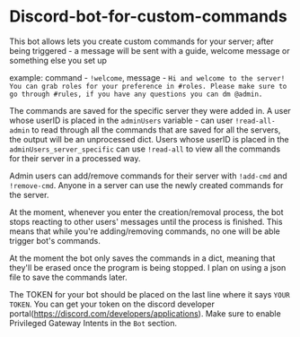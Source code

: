 # Discord-bot-for-custom-commands
This bot allows lets you create custom commands for your server; after being triggered - a message will be sent with a guide, welcome message or something else you set up

example: command - ``!welcome``, message - ``Hi and welcome to the server! You can grab roles for your preference in #roles. Please make sure to go through #rules, if you have any questions you can dm @admin.``

The commands are saved for the specific server they were added in. A user whose userID is placed in the ``adminUsers`` variable - can user ``!read-all-admin`` to read through all the commands that are saved for all the servers, the output will be an unprocessed dict. Users whose userID is placed in the ``adminUsers_server_specific`` can use ``!read-all`` to view all the commands for their server in a processed way.

Admin users can add/remove commands for their server with ``!add-cmd`` and ``!remove-cmd``. Anyone in a server can use the newly created commands for the server.

At the moment, whenever you enter the creation/removal process, the bot stops reacting to other users' messages until the process is finished. This means that while you're adding/removing commands, no one will be able trigger bot's commands.

At the moment the bot only saves the commands in a dict, meaning that they'll be erased once the program is being stopped. I plan on using a json file to save the commands later.

The TOKEN for your bot should be placed on the last line where it says ``YOUR TOKEN``. You can get your token on the discord developer portal(https://discord.com/developers/applications). Make sure to enable Privileged Gateway Intents in the ``Bot`` section.
